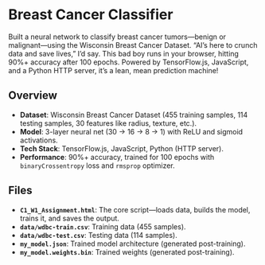 # Breast Cancer Classifier

Built a neural network to classify breast cancer tumors—benign or malignant—using the Wisconsin Breast Cancer Dataset. “AI’s here to crunch data and save lives,” I’d say. This bad boy runs in your browser, hitting 90%+ accuracy after 100 epochs. Powered by TensorFlow.js, JavaScript, and a Python HTTP server, it’s a lean, mean prediction machine!

## Overview

- **Dataset**: Wisconsin Breast Cancer Dataset (455 training samples, 114 testing samples, 30 features like radius, texture, etc.).
- **Model**: 3-layer neural net (30 → 16 → 8 → 1) with ReLU and sigmoid activations.
- **Tech Stack**: TensorFlow.js, JavaScript, Python (HTTP server).
- **Performance**: 90%+ accuracy, trained for 100 epochs with `binaryCrossentropy` loss and `rmsprop` optimizer.

## Files

- **`C1_W1_Assignment.html`**: The core script—loads data, builds the model, trains it, and saves the output.
- **`data/wdbc-train.csv`**: Training data (455 samples).
- **`data/wdbc-test.csv`**: Testing data (114 samples).
- **`my_model.json`**: Trained model architecture (generated post-training).
- **`my_model.weights.bin`**: Trained weights (generated post-training).


